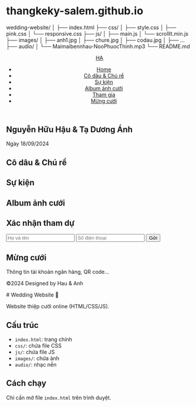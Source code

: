 # thangkeky-salem.github.io
wedding-website/
│
├── index.html
├── css/
│   ├── style.css
│   ├── pink.css
│   └── responsive.css
├── js/
│   ├── main.js
│   └── scrollIt.min.js
├── images/
│   ├── anh1.jpg
│   ├── chure.jpg
│   ├── codau.jpg
│   ├── ...
├── audio/
│   └── Maimaibennhau-NooPhuocThinh.mp3
└── README.md
<!DOCTYPE html>
<html lang="vi">
<head>
  <meta charset="UTF-8">
  <meta name="viewport" content="width=device-width, initial-scale=1.0">
  <title>Wedding Invitation</title>

  <!-- CSS -->
  <link rel="stylesheet" href="css/style.css">
  <link rel="stylesheet" href="css/pink.css">
  <link rel="stylesheet" href="css/responsive.css">

  <!-- jQuery -->
  <script src="https://code.jquery.com/jquery-3.6.0.min.js"></script>
  <!-- JS -->
  <script src="js/main.js" defer></script>

  <!-- Bootstrap Icons -->
  <link rel="stylesheet" href="https://cdn.jsdelivr.net/npm/bootstrap-icons@1.11.3/font/bootstrap-icons.min.css">
</head>
<body>
  <!-- Header -->
  <header class="header">
    <div class="logo"><a href="index.html">HA</a></div>
    <nav class="nav">
      <ul>
        <li><a href="#home" class="active">Home</a></li>
        <li><a href="#couple">Cô dâu & Chú rể</a></li>
        <li><a href="#event">Sự kiện</a></li>
        <li><a href="#gallery">Album ảnh cưới</a></li>
        <li><a href="#rsvp">Tham gia</a></li>
        <li><a href="#gifts">Mừng cưới</a></li>
      </ul>
    </nav>
  </header>

  <!-- Home -->
  <section id="home">
    <h1>Nguyễn Hữu Hậu & Tạ Dương Ánh</h1>
    <p>Ngày 18/09/2024</p>
  </section>

  <!-- Couple -->
  <section id="couple">
    <h2>Cô dâu & Chú rể</h2>
    <!-- Thêm ảnh và thông tin -->
  </section>

  <!-- Event -->
  <section id="event">
    <h2>Sự kiện</h2>
    <!-- Thông tin sự kiện -->
  </section>

  <!-- Gallery -->
  <section id="gallery">
    <h2>Album ảnh cưới</h2>
    <!-- Gallery -->
  </section>

  <!-- RSVP -->
  <section id="rsvp">
    <h2>Xác nhận tham dự</h2>
    <form id="myForm">
      <input type="text" name="fullname" placeholder="Họ và tên" required>
      <input type="text" name="phone" placeholder="Số điện thoại" required>
      <button type="submit">Gửi</button>
    </form>
    <div id="responseMessage"></div>
  </section>

  <!-- Gifts -->
  <section id="gifts">
    <h2>Mừng cưới</h2>
    <p>Thông tin tài khoản ngân hàng, QR code...</p>
  </section>

  <!-- Footer -->
  <footer>
    <p>©2024 Designed by Hau & Anh</p>
  </footer>

  <!-- Audio -->
  <audio id="myAudio" loop src="audio/Maimaibennhau-NooPhuocThinh.mp3"></audio>
  <i class="bi-music-note-beamed pause"></i>
</body>
</html>
# Wedding Website 💒

Website thiệp cưới online (HTML/CSS/JS).

## Cấu trúc
- `index.html`: trang chính
- `css/`: chứa file CSS
- `js/`: chứa file JS
- `images/`: chứa ảnh
- `audio/`: nhạc nền

## Cách chạy
Chỉ cần mở file `index.html` trên trình duyệt.

